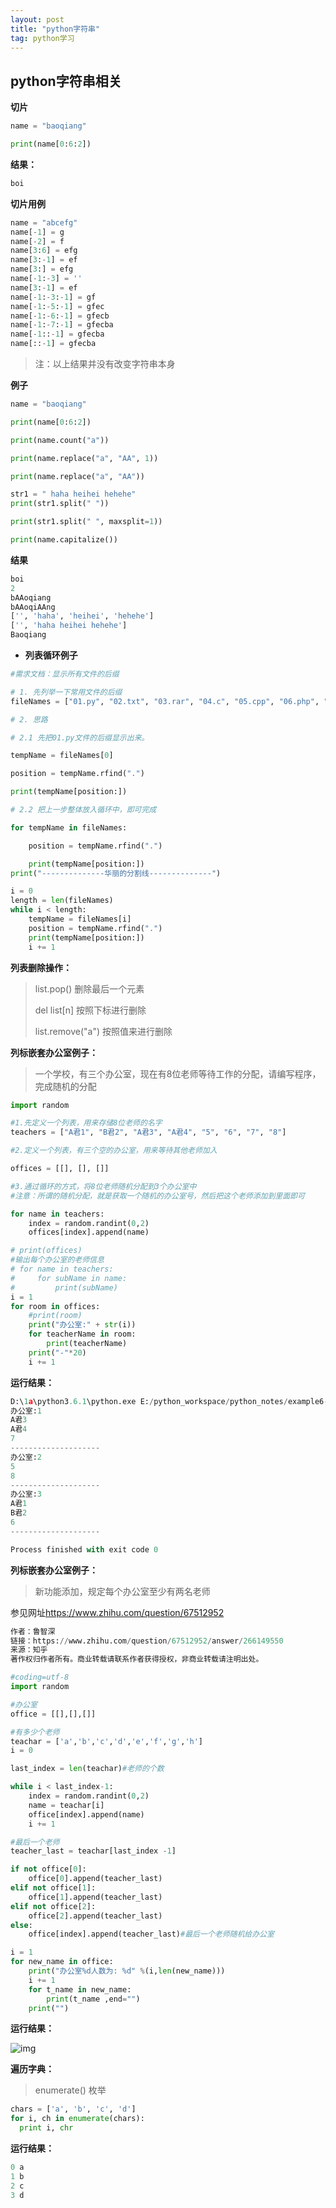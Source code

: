 ```yaml
---
layout: post
title: "python字符串"
tag: python学习
---
```

## python字符串相关

**切片**

~~~python
name = "baoqiang"

print(name[0:6:2])
~~~

**结果：**

~~~python
boi
~~~

**切片用例**

~~~python
name = "abcefg"
name[-1] = g
name[-2] = f
name[3:6] = efg
name[3:-1] = ef
name[3:] = efg
name[-1:-3] = ''
name[3:-1] = ef
name[-1:-3:-1] = gf
name[-1:-5:-1] = gfec
name[-1:-6:-1] = gfecb
name[-1:-7:-1] = gfecba
name[-1::-1] = gfecba
name[::-1] = gfecba
~~~



> 注：以上结果并没有改变字符串本身

**例子**

~~~python
name = "baoqiang"

print(name[0:6:2])

print(name.count("a"))

print(name.replace("a", "AA", 1))

print(name.replace("a", "AA"))

str1 = " haha heihei hehehe"
print(str1.split(" "))

print(str1.split(" ", maxsplit=1))

print(name.capitalize())
~~~

**结果**

~~~python
boi
2
bAAoqiang
bAAoqiAAng
['', 'haha', 'heihei', 'hehehe']
['', 'haha heihei hehehe']
Baoqiang
~~~

-  **列表循环例子**

~~~python
#需求文档：显示所有文件的后缀

# 1. 先列举一下常用文件的后缀
fileNames = ["01.py", "02.txt", "03.rar", "04.c", "05.cpp", "06.php", "07.java", "index.html", "finally.doc"]

# 2. 思路

# 2.1 先把01.py文件的后缀显示出来。

tempName = fileNames[0]

position = tempName.rfind(".")

print(tempName[position:])

# 2.2 把上一步整体放入循环中，即可完成

for tempName in fileNames:

    position = tempName.rfind(".")

    print(tempName[position:])
print("--------------华丽的分割线--------------")

i = 0
length = len(fileNames)
while i < length:
    tempName = fileNames[i]
    position = tempName.rfind(".")
    print(tempName[position:])
    i += 1
~~~

**列表删除操作：**

>list.pop()  删除最后一个元素
>
>del list[n]  按照下标进行删除
>
>list.remove("a")  按照值来进行删除

**列标嵌套办公室例子：**

> 一个学校，有三个办公室，现在有8位老师等待工作的分配，请编写程序，完成随机的分配

~~~python
import random

#1.先定义一个列表，用来存储8位老师的名字
teachers = ["A君1", "B君2", "A君3", "A君4", "5", "6", "7", "8"]

#2.定义一个列表，有三个空的办公室，用来等待其他老师加入

offices = [[], [], []]

#3.通过循环的方式，将8位老师随机分配到3个办公室中
#注意：所谓的随机分配，就是获取一个随机的办公室号，然后把这个老师添加到里面即可

for name in teachers:
    index = random.randint(0,2)
    offices[index].append(name)

# print(offices)
#输出每个办公室的老师信息
# for name in teachers:
#     for subName in name:
#         print(subName)
i = 1
for room in offices:
    #print(room)
    print("办公室:" + str(i))
    for teacherName in room:
        print(teacherName)
    print("-"*20)
    i += 1
~~~

**运行结果：**

~~~python
D:\1a\python3.6.1\python.exe E:/python_workspace/python_notes/example6-office.py
办公室:1
A君3
A君4
7
--------------------
办公室:2
5
8
--------------------
办公室:3
A君1
B君2
6
--------------------

Process finished with exit code 0

~~~

**列标嵌套办公室例子：**

> 新功能添加，规定每个办公室至少有两名老师

参见网址<https://www.zhihu.com/question/67512952>

~~~python
作者：鲁智深
链接：https://www.zhihu.com/question/67512952/answer/266149550
来源：知乎
著作权归作者所有。商业转载请联系作者获得授权，非商业转载请注明出处。

#coding=utf-8
import random

#办公室
office = [[],[],[]]

#有多少个老师
teachar = ['a','b','c','d','e','f','g','h']
i = 0

last_index = len(teachar)#老师的个数

while i < last_index-1:
    index = random.randint(0,2)
    name = teachar[i]
    office[index].append(name)
    i += 1

#最后一个老师
teacher_last = teachar[last_index -1]

if not office[0]:
    office[0].append(teacher_last)
elif not office[1]:
    office[1].append(teacher_last)
elif not office[2]:
    office[2].append(teacher_last)
else:
    office[index].append(teacher_last)#最后一个老师随机给办公室

i = 1
for new_name in office:
    print("办公室%d人数为: %d" %(i,len(new_name)))
    i += 1
    for t_name in new_name:
        print(t_name ,end="")
    print("")
~~~

**运行结果：**

![img](https://pic2.zhimg.com/80/v2-69391f8587147b92689db005f0a3d941_hd.jpg)

**遍历字典：**

> enumerate() 枚举

~~~python
chars = ['a', 'b', 'c', 'd']
for i, ch in enumerate(chars):
  print i, chr
~~~

**运行结果：**

~~~python 
0 a
1 b
2 c
3 d
~~~

